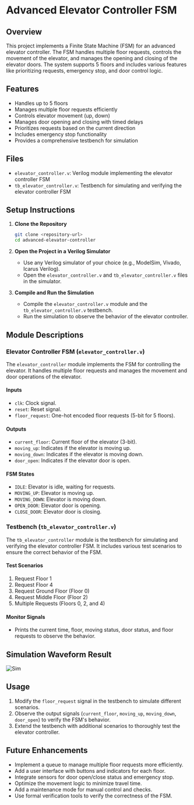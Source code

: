 # Advanced Elevator Controller FSM

## Overview

This project implements a Finite State Machine (FSM) for an advanced elevator controller. The FSM handles multiple floor requests, controls the movement of the elevator, and manages the opening and closing of the elevator doors. The system supports 5 floors and includes various features like prioritizing requests, emergency stop, and door control logic.

## Features

- Handles up to 5 floors
- Manages multiple floor requests efficiently
- Controls elevator movement (up, down)
- Manages door opening and closing with timed delays
- Prioritizes requests based on the current direction
- Includes emergency stop functionality
- Provides a comprehensive testbench for simulation

## Files

- `elevator_controller.v`: Verilog module implementing the elevator controller FSM
- `tb_elevator_controller.v`: Testbench for simulating and verifying the elevator controller FSM

## Setup Instructions

1. **Clone the Repository**
    ```bash
    git clone <repository-url>
    cd advanced-elevator-controller
    ```

2. **Open the Project in a Verilog Simulator**
    - Use any Verilog simulator of your choice (e.g., ModelSim, Vivado, Icarus Verilog).
    - Open the `elevator_controller.v` and `tb_elevator_controller.v` files in the simulator.

3. **Compile and Run the Simulation**
    - Compile the `elevator_controller.v` module and the `tb_elevator_controller.v` testbench.
    - Run the simulation to observe the behavior of the elevator controller.

## Module Descriptions

### Elevator Controller FSM (`elevator_controller.v`)

The `elevator_controller` module implements the FSM for controlling the elevator. It handles multiple floor requests and manages the movement and door operations of the elevator.

#### Inputs
- `clk`: Clock signal.
- `reset`: Reset signal.
- `floor_request`: One-hot encoded floor requests (5-bit for 5 floors).

#### Outputs
- `current_floor`: Current floor of the elevator (3-bit).
- `moving_up`: Indicates if the elevator is moving up.
- `moving_down`: Indicates if the elevator is moving down.
- `door_open`: Indicates if the elevator door is open.

#### FSM States
- `IDLE`: Elevator is idle, waiting for requests.
- `MOVING_UP`: Elevator is moving up.
- `MOVING_DOWN`: Elevator is moving down.
- `OPEN_DOOR`: Elevator door is opening.
- `CLOSE_DOOR`: Elevator door is closing.

### Testbench (`tb_elevator_controller.v`)

The `tb_elevator_controller` module is the testbench for simulating and verifying the elevator controller FSM. It includes various test scenarios to ensure the correct behavior of the FSM.

#### Test Scenarios
1. Request Floor 1
2. Request Floor 4
3. Request Ground Floor (Floor 0)
4. Request Middle Floor (Floor 2)
5. Multiple Requests (Floors 0, 2, and 4)

#### Monitor Signals
- Prints the current time, floor, moving status, door status, and floor requests to observe the behavior.

## Simulation Waveform Result
![Sim](https://github.com/Aryansh-kr/CurePolygon/assets/127012188/30319038-8be4-4ae8-a803-5dcc05ce3bb1)



## Usage

1. Modify the `floor_request` signal in the testbench to simulate different scenarios.
2. Observe the output signals (`current_floor`, `moving_up`, `moving_down`, `door_open`) to verify the FSM's behavior.
3. Extend the testbench with additional scenarios to thoroughly test the elevator controller.

## Future Enhancements

- Implement a queue to manage multiple floor requests more efficiently.
- Add a user interface with buttons and indicators for each floor.
- Integrate sensors for door open/close status and emergency stop.
- Optimize the movement logic to minimize travel time.
- Add a maintenance mode for manual control and checks.
- Use formal verification tools to verify the correctness of the FSM.

